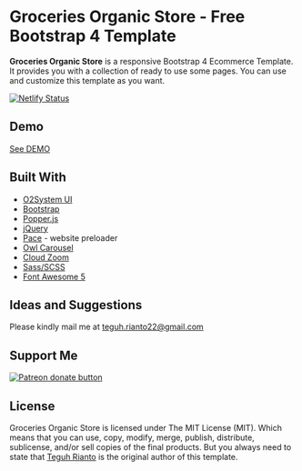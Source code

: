 # Groceries Organic Store - Free Bootstrap 4 Template
**Groceries Organic Store** is a responsive Bootstrap 4 Ecommerce Template. It provides you with a collection of ready to use some pages. You can use and customize this template as you want.

[![Netlify Status](https://api.netlify.com/api/v1/badges/74de2307-6c91-46cc-b2f6-b1afcae8b07d/deploy-status)](https://app.netlify.com/sites/groceries-store-bs4/deploys)

## Demo
[See DEMO](https://groceries.teguhrianto.my.id)

## Built With
- [O2System UI](http://o2system.id/)
- [Bootstrap](http://getbootstrap.com/)
- [Popper.js](https://popper.js.org/)
- [jQuery](https://jquery.com/)
- [Pace](https://github.com/HubSpot/pace) - website preloader
- [Owl Carousel](https://github.com/OwlCarousel2/OwlCarousel2)
- [Cloud Zoom](https://github.com/smurfy/cloud-zoom)
- [Sass/SCSS](http://sass-lang.com/)
- [Font Awesome 5](http://fontawesome.com/)

## Ideas and Suggestions
Please kindly mail me at [teguh.rianto22@gmail.com](mailto:teguh.rianto22@gmail.com])

## Support Me
<a href="https://patreon.com/teguhrianto"><img src="https://img.shields.io/endpoint.svg?url=https://moshef9.wixsite.com/patreon-badge/_functions/badge/?username=teguhrianto" alt="Patreon donate button" /> </a>

## License
Groceries Organic Store is licensed under The MIT License (MIT). Which means that you can use, copy, modify, merge, publish, distribute, sublicense, and/or sell copies of the final products. But you always need to state that [Teguh Rianto](https://github.com/teguhrianto) is the original author of this template.

